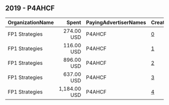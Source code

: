 ## 2019 - P4AHCF 
|OrganizationName|Spent|PayingAdvertiserNames|CreativeUrls|Impressions|Genders|AgeBrackets|CountryCodes|BillingAddresses|CandidateBallotInformation|
|:---|---:|:---|:---|---:|:---|:---|:---|:---|:---|
|FP1 Strategies|274.00 USD|P4AHCF|[0](https://www.snap.com/political-ads/asset/fa5e71ed3b60c5e03ba4d7901b308ed0a60c2813aac0ad9d8724d0250bdbe007?mediaType=png)|40,580||21+|united states|"3001 Washington Blvd,Arlington,22201,US"||
|FP1 Strategies|116.00 USD|P4AHCF|[1](https://www.snap.com/political-ads/asset/fa5e71ed3b60c5e03ba4d7901b308ed0a60c2813aac0ad9d8724d0250bdbe007?mediaType=png)|15,910||21+|united states|"3001 Washington Blvd,Arlington,22201,US"||
|FP1 Strategies|896.00 USD|P4AHCF|[2](https://www.snap.com/political-ads/asset/fa5e71ed3b60c5e03ba4d7901b308ed0a60c2813aac0ad9d8724d0250bdbe007?mediaType=png)|101,942||21+|united states|"3001 Washington Blvd,Arlington,22201,US"||
|FP1 Strategies|637.00 USD|P4AHCF|[3](https://www.snap.com/political-ads/asset/fa5e71ed3b60c5e03ba4d7901b308ed0a60c2813aac0ad9d8724d0250bdbe007?mediaType=png)|154,642||21+|united states|"3001 Washington Blvd,Arlington,22201,US"||
|FP1 Strategies|1,184.00 USD|P4AHCF|[4](https://www.snap.com/political-ads/asset/fa5e71ed3b60c5e03ba4d7901b308ed0a60c2813aac0ad9d8724d0250bdbe007?mediaType=png)|252,935||21+|united states|"3001 Washington Blvd,Arlington,22201,US"||
